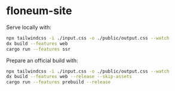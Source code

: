 # floneum-site

Serve locally with:
```sh
npx tailwindcss -i ./input.css -o ./public/output.css --watch
dx build --features web
cargo run --features ssr
```

Prepare an official build with:
```sh
npx tailwindcss -i ./input.css -o ./public/output.css --watch
dx build --features web --release --skip-assets
cargo run --features prebuild --release
```
